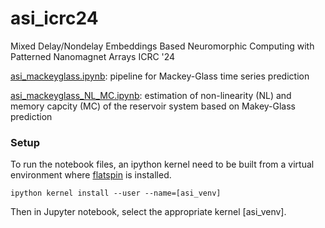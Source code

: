 # asi_icrc24
Mixed Delay/Nondelay Embeddings Based Neuromorphic Computing with Patterned Nanomagnet Arrays
ICRC '24

[asi_mackeyglass.ipynb](asi_mackeyglass.ipynb):  pipeline for Mackey-Glass time series prediction

[asi_mackeyglass_NL_MC.ipynb](asi_mackeyglass_NL_MC.ipynb): estimation of non-linearity (NL) and memory capcity (MC) of the reservoir system based on Makey-Glass prediction

### Setup
To run the notebook files, an ipython kernel need to be built from a virtual environment where [flatspin](https://flatspin.gitlab.io/2.5.1/installation.html) is installed.
```
ipython kernel install --user --name=[asi_venv]
```
Then in Jupyter notebook, select the appropriate kernel [asi_venv].
